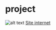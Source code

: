 # project

![alt text](https://determined-jepsen-f71f06.netlify.app/)
[Site internet](https://determined-jepsen-f71f06.netlify.app/)